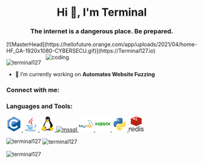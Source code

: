 <h1 align="center">Hi 👋, I'm Terminal</h1>
<h3 align="center">The internet is a dangerous place. Be prepared.</h3>
[![MasterHead](https://hellofuture.orange.com/app/uploads/2021/04/home-HF_GA-1920x1080-CYBERSECU.gif)](https://Terminal127.io)

<img align="right" alt="coding" width="400" src="https://www.gifcen.com/wp-content/uploads/2023/07/hacker-gif-8.gif">
<p align="left"> <img src="https://komarev.com/ghpvc/?username=terminal127&label=Profile%20views&color=0e75b6&style=flat" alt="terminal127" /> </p>

- 🔭 I’m currently working on **Automates Website Fuzzing**

<h3 align="left">Connect with me:</h3>
<p align="left">
</p>

<h3 align="left">Languages and Tools:</h3>
<p align="left"> <a href="https://www.cprogramming.com/" target="_blank" rel="noreferrer"> <img src="https://raw.githubusercontent.com/devicons/devicon/master/icons/c/c-original.svg" alt="c" width="40" height="40"/> </a> <a href="https://www.java.com" target="_blank" rel="noreferrer"> <img src="https://raw.githubusercontent.com/devicons/devicon/master/icons/java/java-original.svg" alt="java" width="40" height="40"/> </a> <a href="https://www.linux.org/" target="_blank" rel="noreferrer"> <img src="https://raw.githubusercontent.com/devicons/devicon/master/icons/linux/linux-original.svg" alt="linux" width="40" height="40"/> </a> <a href="https://www.microsoft.com/en-us/sql-server" target="_blank" rel="noreferrer"> <img src="https://www.svgrepo.com/show/303229/microsoft-sql-server-logo.svg" alt="mssql" width="40" height="40"/> </a> <a href="https://www.mysql.com/" target="_blank" rel="noreferrer"> <img src="https://raw.githubusercontent.com/devicons/devicon/master/icons/mysql/mysql-original-wordmark.svg" alt="mysql" width="40" height="40"/> </a> <a href="https://www.nginx.com" target="_blank" rel="noreferrer"> <img src="https://raw.githubusercontent.com/devicons/devicon/master/icons/nginx/nginx-original.svg" alt="nginx" width="40" height="40"/> </a> <a href="https://www.python.org" target="_blank" rel="noreferrer"> <img src="https://raw.githubusercontent.com/devicons/devicon/master/icons/python/python-original.svg" alt="python" width="40" height="40"/> </a> <a href="https://redis.io" target="_blank" rel="noreferrer"> <img src="https://raw.githubusercontent.com/devicons/devicon/master/icons/redis/redis-original-wordmark.svg" alt="redis" width="40" height="40"/> </a> </p>

<p><img align="left" src="https://github-readme-stats.vercel.app/api/top-langs?username=terminal127&show_icons=true&locale=en&layout=compact" alt="terminal127" /></p>

<p>&nbsp;<img align="center" src="https://github-readme-stats.vercel.app/api?username=terminal127&show_icons=true&locale=en" alt="terminal127" /></p>

<p><img align="center" src="https://github-readme-streak-stats.herokuapp.com/?user=terminal127&" alt="terminal127" /></p>
